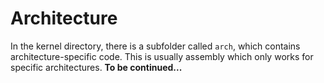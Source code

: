 # Architecture
In the kernel directory, there is a subfolder called `arch`, which contains architecture-specific code. This is usually assembly which only works for specific architectures.
**To be continued...**